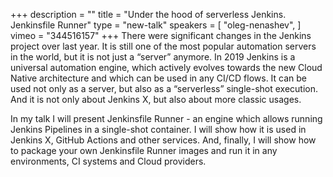 +++
description = ""
title = "Under the hood of serverless Jenkins. Jenkinsfile Runner"
type = "new-talk"
speakers = [
        "oleg-nenashev",
]
vimeo = "344516157"
+++
There were significant changes in the Jenkins project over last year. It is still one of
the most popular automation servers in the world, but it is not just a “server” anymore.
In 2019 Jenkins is a universal automation engine, which actively evolves towards the new
Cloud Native architecture and which can be used in any CI/CD flows. It can be used not
only as a server, but also as a “serverless” single-shot execution. And it is not only
about Jenkins X, but also about more classic usages.

In my talk I will present Jenkinsfile Runner - an engine which allows running Jenkins
Pipelines in a single-shot container. I will show how it is used in Jenkins X, GitHub
Actions and other services. And, finally, I will show how to package your own
Jenkinsfile Runner images and run it in any environments, CI systems and Cloud providers.